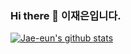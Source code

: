 ### Hi there 👋  이재은입니다.

[![Jae-eun's github stats](https://github-readme-stats.vercel.app/api?username=Jae-eun&count_private=true&show_icons=true&theme=vue)](https://github.com/anuraghazra/github-readme-stats)
